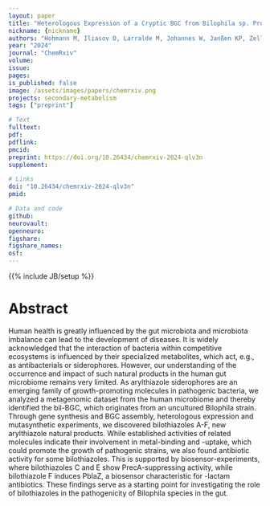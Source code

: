 ```yaml
---
layout: paper
title: "Heterologous Expression of a Cryptic BGC from Bilophila sp. Provides Access to a Novel Family of Antibacterial Thiazoles"
nickname: {nickname}
authors: "Hohmann M, Iliasov D, Larralde M, Johannes W, Janßen KP, Zeller G, Mascher T, Gulder T"
year: "2024"
journal: "ChemRxiv"
volume:
issue:
pages:
is_published: false
image: /assets/images/papers/chemrxiv.png
projects: secondary-metabolism
tags: ["preprint"]

# Text
fulltext:
pdf:
pdflink:
pmcid:
preprint: https://doi.org/10.26434/chemrxiv-2024-qlv3n
supplement:

# Links
doi: "10.26434/chemrxiv-2024-qlv3n"
pmid:

# Data and code
github:
neurovault:
openneuro:
figshare:
figshare_names:
osf:
---
```

{{% include JB/setup %}}

# Abstract

Human health is greatly influenced by the gut microbiota and microbiota imbalance can lead to the development of diseases. It is widely acknowledged that the interaction of bacteria within competitive ecosystems is influenced by their specialized metabolites, which act, e.g., as antibacterials or siderophores. However, our understanding of the occurrence and impact of such natural products in the human gut microbiome remains very limited. As arylthiazole siderophores are an emerging family of growth-promoting molecules in pathogenic bacteria, we analyzed a metagenomic dataset from the human microbiome and thereby identified the bil-BGC, which originates from an uncultured Bilophila strain. Through gene synthesis and BGC assembly, heterologous expression and mutasynthetic experiments, we discovered bilothiazoles A-F, new arylthiazole natural products. While established activities of related molecules indicate their involvement in metal-binding and -uptake, which could promote the growth of pathogenic strains, we also found antibiotic activity for some bilothiazoles. This is supported by biosensor-experiments, where bilothiazoles C and E show PrecA-suppressing activity, while bilothiazole F induces PblaZ, a biosensor characteristic for -lactam antibiotics. These findings serve as a starting point for investigating the role of bilothiazoles in the pathogenicity of Bilophila species in the gut. 
